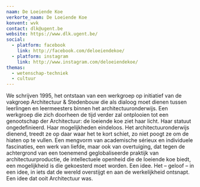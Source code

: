 ```yaml
---
naam: De Loeiende Koe
verkorte_naam: De Loeiende Koe
konvent: wvk
contact: dlk@ugent.be
website: https://www.dlk.ugent.be/
social:
  - platform: facebook
    link: http://facebook.com/deloeiendekoe/
  - platform: instagram
    link: http://www.instagram.com/deloeiendekoe/
themas:
  - wetenschap-techniek
  - cultuur
---
```


We schrijven 1995, het ontstaan van een werkgroep op initiatief van de vakgroep Architectuur & Stedenbouw die als dialoog moet dienen tussen leerlingen en leermeesters binnen het architectuuronderwijs.
Een werkgroep die zich doorheen de tijd verder zal ontplooien tot een genootschap der Architectuur: de loeiende koe ziet haar licht. Haar statuut ongedefinieerd. Haar mogelijkheden eindeloos. Het architectuuronderwijs dienend, treedt ze op daar waar het te kort schiet, zo niet poogt ze om de hiaten op te vullen. Een mengvorm van academische sérieux en individuele fascinaties, een werk van liefde, maar ook van overtuiging, dat tegen de achtergrond van een toenemend geglobaliseerde praktijk van architectuurproductie, de intellectuele openheid die de loeiende koe biedt, een mogelijkheid is die gekoesterd moet worden.
Een idee. Het – geloof – in een idee, in iets dat de wereld overstijgt en aan de werkelijkheid ontsnapt. Een idee dat ooit Architectuur was.
